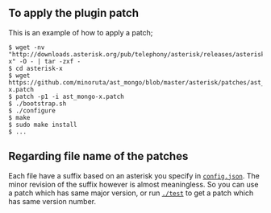 ## To apply the plugin patch

This is an example of how to apply a patch;

```
$ wget -nv "http://downloads.asterisk.org/pub/telephony/asterisk/releases/asterisk-x" -O - | tar -zxf -
$ cd asterisk-x
$ wget https://github.com/minoruta/ast_mongo/blob/master/asterisk/patches/ast_mongo-x.patch
$ patch -p1 -i ast_mongo-x.patch
$ ./bootstrap.sh
$ ./configure
$ make
$ sudo make install
$ ...
```

## Regarding file name of the patches

Each file have a suffix based on an asterisk you specify in [`config.json`](../../config.json).
The minor revision of the suffix however is almost meaningless.
So you can use a patch which has same major version, or run [`./test`](../test_bench#test) to get a patch which has same version number.
